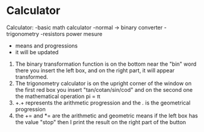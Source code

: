 # Calculator
Calculator:
-basic math calculator
-normal -> binary converter
-trigonometry
-resistors power mesure 
- means and progressions
- it will be updated

1. The binary transformation function is on the bottom near the "bin" word there you insert the left box, and on the right part, it will appear transformed.
2. The trigonometry calculator is on the upright corner of the window on the first red box you insert "tan/cotan/sin/cod" and on the second one the mathematical operation pi = π
3. +.+ represents the arithmetic progression and the *.* is the geometrical progression 
4. the += and *= are the arithmetic and geometric means if the left box has the value "stop" then I print the result on the right part of the button

